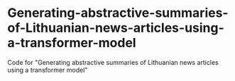 # Generating-abstractive-summaries-of-Lithuanian-news-articles-using-a-transformer-model
Code for "Generating abstractive summaries of Lithuanian news articles using a transformer model"
